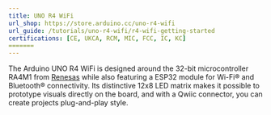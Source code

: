 ```yaml
---
title: UNO R4 WiFi
url_shop: https://store.arduino.cc/uno-r4-wifi
url_guide: /tutorials/uno-r4-wifi/r4-wifi-getting-started
certifications: [CE, UKCA, RCM, MIC, FCC, IC, KC]
=======
---
```


The Arduino UNO R4 WiFi is designed around the 32-bit microcontroller RA4M1 from [Renesas](https://www.renesas.com/us/en) while also featuring a ESP32 module for Wi-Fi® and Bluetooth® connectivity. Its distinctive 12x8 LED matrix makes it possible to prototype visuals directly on the board, and with a Qwiic connector, you can create projects plug-and-play style.